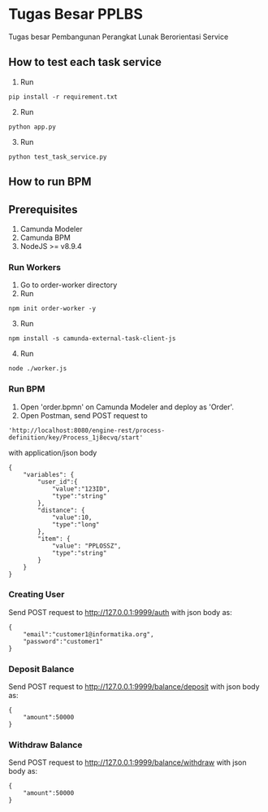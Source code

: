 # Tugas Besar PPLBS

Tugas besar Pembangunan Perangkat Lunak Berorientasi Service  

## How to test each task service
1. Run
```
pip install -r requirement.txt
```
2. Run
```
python app.py
```
3. Run
```
python test_task_service.py
```

## How to run BPM
## Prerequisites
1. Camunda Modeler  
2. Camunda BPM
3. NodeJS >= v8.9.4  
### Run Workers  
1. Go to order-worker directory  
2. Run  
```
npm init order-worker -y
```
3. Run   
```
npm install -s camunda-external-task-client-js
```
4. Run   
```
node ./worker.js
```

### Run BPM  
1. Open 'order.bpmn' on Camunda Modeler and deploy as 'Order'.  
2. Open Postman, send POST request to 
```
'http://localhost:8080/engine-rest/process-definition/key/Process_1j8ecvq/start'
```
with application/json body
```
{
    "variables": {
        "user_id":{
            "value":"123ID",
            "type":"string"
        },
        "distance": {
            "value":10,
            "type":"long"
        },
        "item": {
            "value": "PPLOSSZ",
            "type":"string"
        }
    }
}
```

### Creating User
Send POST request to http://127.0.0.1:9999/auth with json body as:
```
{
    "email":"customer1@informatika.org",
    "password":"customer1"
}
```

### Deposit Balance
Send POST request to http://127.0.0.1:9999/balance/deposit with 
json body as:
```
{
    "amount":50000
}
```

### Withdraw Balance
Send POST request to http://127.0.0.1:9999/balance/withdraw with 
json body as:
```
{
    "amount":50000
}
```